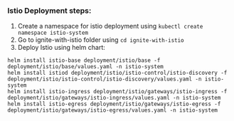 
### **Istio Deployment steps:**

1. Create a namespace for istio deployment using `kubectl create namespace istio-system`
2. Go to ignite-with-istio folder using `cd ignite-with-istio`
3. Deploy Istio using helm chart:

 ```shell script
helm install istio-base deployment/istio/base -f deployment/istio/base/values.yaml -n istio-system
helm install istiod deployment/istio/istio-control/istio-discovery -f deployment/istio/istio-control/istio-discovery/values.yaml -n istio-system
helm install istio-ingress deployment/istio/gateways/istio-ingress -f deployment/istio/gateways/istio-ingress/values.yaml -n istio-system
helm install istio-egress deployment/istio/gateways/istio-egress -f deployment/istio/gateways/istio-egress/values.yaml -n istio-system
```
